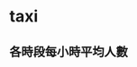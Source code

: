 # taxi



<link rel="apple-touch-icon" href="http://114.32.209.134/TimeCategories.html">


<!DOCTYPE html>

<meta charset="utf-8"/>
<html lang="en">
<head>
<script src="https://ajax.googleapis.com/ajax/libs/jquery/1.10.2/jquery.min.js"></script>
<link href="https://cdnjs.cloudflare.com/ajax/libs/nvd3/1.7.1/nv.d3.min.css" rel="stylesheet"/>
<script src="https://cdnjs.cloudflare.com/ajax/libs/d3/3.5.5/d3.min.js"></script>
<script src="https://cdnjs.cloudflare.com/ajax/libs/nvd3/1.7.1/nv.d3.min.js"></script>
</head>
<style>

body {
  font: 15px sans-serif;
}

</style>
<h2>各時段每小時平均人數</h2>
<div id="my_graphname"><svg style="width:800px;height:400px;"></svg></div>
<script>

    $(function(){


                data_my_graphname=[{"values": [{"x": "工作06-09", "y": 9.505162601626017}, {"x": "工作10-15", "y": 7.406422764227642}, {"x": "工作16-21", "y": 35.49368563685637}, {"x": "工作22-03", "y": 29.331138211382115}, {"x": "假日22-03", "y": 17.2675}, {"x": "假日06-15", "y": 8.289466666666666}, {"x": "假日16-21", "y": 19.08416666666667}, {"x": "每日04-05", "y": 17.30262295081967}], "key": "Serie 1", "yAxis": "1"}];


            nv.addGraph(function() {
        var chart = nv.models.discreteBarChart();

        chart.margin({top: 30, right: 60, bottom: 20, left: 60});

        var datum = data_my_graphname;



                    chart.yAxis
                .tickFormat(d3.format(',.0f'));

    
    

        



            d3.select('#my_graphname svg')
            .datum(datum)
            .transition().duration(500)
            .attr('width', 800)
            .attr('height', 400)
            .call(chart);

    
        });



        });
    </script>
<div id="ge_shi_duan_mei_xiao_shi_ping_jun_ren_shu"><svg style="width:800px;height:400px;"></svg></div>
<script>

    $(function(){


    data_ge_shi_duan_mei_xiao_shi_ping_jun_ren_shu=[{"values": [{"label": "A", "value": 9.505162601626017}, {"label": "B", "value": 7.406422764227642}, {"label": "C", "value": 35.49368563685637}, {"label": "D", "value": 29.331138211382115}, {"label": "E", "value": 17.2675}, {"label": "F", "value": 8.289466666666666}, {"label": "G", "value": 19.08416666666667}, {"label": "Other", "value": 17.30262295081967}], "key": "Serie 1"}];

    nv.addGraph(function() {
        var chart = nv.models.pieChart();
        chart.margin({top: 30, right: 60, bottom: 20, left: 60});
        var datum = data_ge_shi_duan_mei_xiao_shi_ping_jun_ren_shu[0].values;


    chart.tooltipContent(function(key, y, e, graph) {
          var x = String(key);
          var y =  String(y)  + ' %';

              tooltip_str = '<center><b>'+x+'</b></center>' + y;
              return tooltip_str;
              });
        chart.showLabels(true);

        chart.donut(false);

    chart.pie.valueFormat(d3.format('.1f'));
	
	chart.showLegend(true);
	
        var mycolor = new Array();
            mycolor[0] = "#5698c6";
            mycolor[1] = " #c2d5ee";
            mycolor[2] = "#fd9d48";
            mycolor[3] = "#ffcc9a";
            mycolor[4] = " #61b861";
            mycolor[5] = " #b2e7a7";
            mycolor[6] = " #e05d5e";
            mycolor[7] = "#ffb2b0";

        chart
            .x(function(d) { return d.label })
            .y(function(d) { return d.value });

        chart.width(800);

        chart.height(400);

        chart.color(mycolor);

            d3.select('#ge_shi_duan_mei_xiao_shi_ping_jun_ren_shu svg')
            .datum(datum)
            .transition().duration(500)
            .attr('width', 800)
            .attr('height', 400)
            .call(chart);


        });



        });
    </script>
</html>
